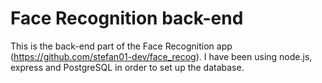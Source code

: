 # Face Recognition back-end

This is the back-end part of the Face Recognition app (https://github.com/stefan01-dev/face_recog). I have been using node.js, express and PostgreSQL in order to set up the database.
